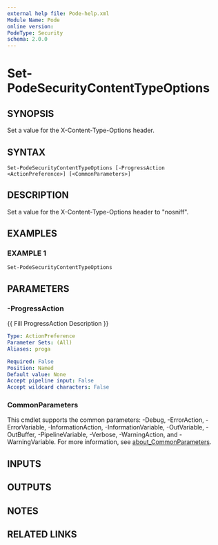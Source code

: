 ```yaml
---
external help file: Pode-help.xml
Module Name: Pode
online version:
PodeType: Security
schema: 2.0.0
---
```


# Set-PodeSecurityContentTypeOptions

## SYNOPSIS
Set a value for the X-Content-Type-Options header.

## SYNTAX

```
Set-PodeSecurityContentTypeOptions [-ProgressAction <ActionPreference>] [<CommonParameters>]
```

## DESCRIPTION
Set a value for the X-Content-Type-Options header to "nosniff".

## EXAMPLES

### EXAMPLE 1
```
Set-PodeSecurityContentTypeOptions
```

## PARAMETERS

### -ProgressAction
{{ Fill ProgressAction Description }}

```yaml
Type: ActionPreference
Parameter Sets: (All)
Aliases: proga

Required: False
Position: Named
Default value: None
Accept pipeline input: False
Accept wildcard characters: False
```

### CommonParameters
This cmdlet supports the common parameters: -Debug, -ErrorAction, -ErrorVariable, -InformationAction, -InformationVariable, -OutVariable, -OutBuffer, -PipelineVariable, -Verbose, -WarningAction, and -WarningVariable. For more information, see [about_CommonParameters](http://go.microsoft.com/fwlink/?LinkID=113216).

## INPUTS

## OUTPUTS

## NOTES

## RELATED LINKS
